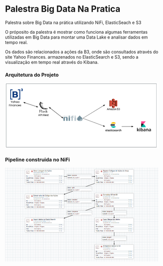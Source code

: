 # Palestra Big Data Na Pratica

Palestra sobre Big Data na prática utilizando NiFi, ElasticSeach e S3

O próposito da palestra é mostrar como funciona algumas ferramentas utilizadas em Big Data para montar uma Data Lake e analisar dados em tempo real.

Os dados são relacionados a ações da B3, onde são consultados através do site Yahoo Finances. armazenados no ElasticSearch e S3, sendo a visualização em tempo real através do Kibana.


### Arquitetura do Projeto
![alt text](https://github.com/cicerojmm/palestraBigDataNaPratica/blob/main/images/arquitetura-projeto.png?raw=true)

### Pipeline construida no NiFi
![alt text](https://github.com/cicerojmm/palestraBigDataNaPratica/blob/main/images/pipeline-nifi.png?raw=true)
